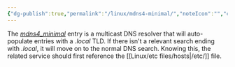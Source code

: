 ```yaml
---
{"dg-publish":true,"permalink":"/linux/mdns4-minimal/","noteIcon":"","created":"2025-03-12T17:16:30.013-07:00","updated":"2025-03-12T20:54:05.528-07:00"}
---
```


The [_mdns4_minimal_](https://portal.offensive-security.com/courses/pen-100/books-and-videos/modal/modules/linux-networking-and-services-i/name-resolution/ip-addresses-and-domain-names#fn7) entry is a multicast DNS resolver that will auto-populate entries with a _.local_ TLD. If there isn't a relevant search ending with _.local_, it will move on to the normal DNS search. Knowing this, the related service should first reference the [[Linux/etc files/hosts\|/etc/]] file.